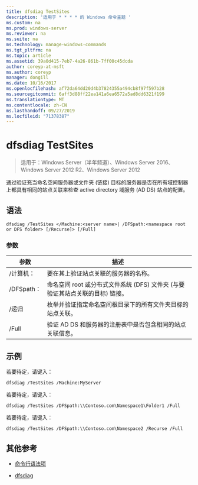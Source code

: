 ```yaml
---
title: dfsdiag TestSites
description: '适用于 * * * * 的 Windows 命令主题 '
ms.custom: na
ms.prod: windows-server
ms.reviewer: na
ms.suite: na
ms.technology: manage-windows-commands
ms.tgt_pltfrm: na
ms.topic: article
ms.assetid: 39a0d415-7eb7-4a26-861b-7ff00c45dcda
author: coreyp-at-msft
ms.author: coreyp
manager: dongill
ms.date: 10/16/2017
ms.openlocfilehash: af72da64dd20d4b37824355a494cb8f97f597b28
ms.sourcegitcommit: 6aff3d88ff22ea141a6ea6572a5ad8dd6321f199
ms.translationtype: MT
ms.contentlocale: zh-CN
ms.lasthandoff: 09/27/2019
ms.locfileid: "71378387"
---
```

# <a name="dfsdiag-testsites"></a>dfsdiag TestSites

>适用于：Windows Server（半年频道）、Windows Server 2016、Windows Server 2012 R2、Windows Server 2012

通过验证充当命名空间服务器或文件夹 \(链接\) 目标的服务器是否在所有域控制器上都具有相同的站点关联来检查 active directory 域服务 \(AD DS\) 站点的配置。  
  
  
  
## <a name="syntax"></a>语法  
  
```  
dfsdiag /TestSites </Machine:<server name>| /DFSpath:<namespace root or DFS folder> [/Recurse]> [/Full]  
```  
  
### <a name="parameters"></a>参数  
  
|参数|描述|  
|-------|--------|  
|\/计算机：<server name>|要在其上验证站点关联的服务器的名称。|  
|\/DFSpath：<namespace root or DFS folder>|命名空间 root 或分布式文件系统 \(DFS\) 文件夹 \(与要验证其站点关联的目标\) 链接。|  
|\/递归|枚举并验证指定命名空间根目录下的所有文件夹目标的站点关联。|  
|\/Full|验证 AD DS 和服务器的注册表中是否包含相同的站点关联信息。|  
  
## <a name="BKMK_Examples"></a>示例  
若要待定，请键入：  
  
```  
dfsdiag /TestSites /Machine:MyServer  
```  
  
若要待定，请键入：  
  
```  
dfsdiag /TestSites /DFSpath:\\Contoso.com\Namespace1\Folder1 /Full  
```  
  
若要待定，请键入：  
  
```  
dfsdiag /TestSites /DFSpath:\\Contoso.com\Namespace2 /Recurse /Full  
```  
  
## <a name="additional-references"></a>其他参考  
  
-   [命令行语法项](command-line-syntax-key.md)  
  
-   [dfsdiag](dfsdiag.md)  
  

